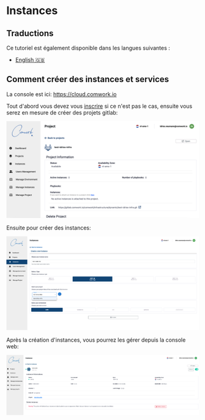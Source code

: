 # Instances

## Traductions

Ce tutoriel est également disponible dans les langues suivantes :
* [English 🇬🇧](../../../../console/public/instances.md)

## Comment créer des instances et services

La console est ici: https://cloud.comwork.io

Tout d'abord vous devez vous [inscrire](../../../../../subscription.md) si ce n'est pas le cas,  ensuite vous serez en mesure de créer des projets gitlab:

![project](../../../../../img/project.png)

Ensuite pour créer des instances:

![create_instance](../../../../../img/create_instance.png)

Après la création d'instances, vous pourrez les gérer depuis la console web:

![instance](../../../../../img/instance.png)
